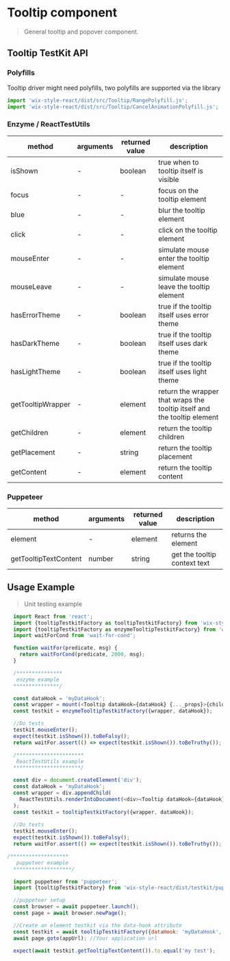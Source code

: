 # Tooltip component

> General tooltip and popover component.

## Tooltip TestKit API

### Polyfills

Tooltip driver might need polyfills, two polyfills are supported via the library
```javascript
import 'wix-style-react/dist/src/Tooltip/RangePolyfill.js';
import 'wix-style-react/dist/src/Tooltip/CancelAnimationPolyfill.js';
```

### Enzyme / ReactTestUtils
| method | arguments | returned value | description |
|--------|-----------|----------------|-------------|
| isShown | - | boolean | true when to tooltip itself is visible |
| focus | - | - | focus on the tooltip element |
| blue | - | - | blur the tooltip element |
| click | - | - | click on the tooltip element |
| mouseEnter | - | - | simulate mouse enter the tooltip element |
| mouseLeave | - | - | simulate mouse leave the tooltip element |
| hasErrorTheme | - | boolean | true if the tooltip itself uses error theme | 
| hasDarkTheme | - | boolean | true if the tooltip itself uses dark theme | 
| hasLightTheme | - | boolean | true if the tooltip itself uses light theme | 
| getTooltipWrapper | - | element | return the wrapper that wraps the tooltip itself and the tooltip element | 
| getChildren | - | element | return the tooltip children | 
| getPlacement | - | string | return the tooltip placement | 
| getContent | - | element | return the tooltip content | 

### Puppeteer

| method | arguments | returned value | description |
|--------|-----------|----------------|-------------|
| element | - | element | returns the element |
| getTooltipTextContent | number | string | get the tooltip context text |

## Usage Example

> Unit testing example

```javascript
  import React from 'react';
  import {tooltipTestkitFactory as tooltipTestkitFactory} from 'wix-style-react/dist/testkit';
  import {tooltipTestkitFactory as enzymeTooltipTestkitFactory} from 'wix-style-react/dist/testkit/enzyme';
  import waitForCond from 'wait-for-cond';

  function waitFor(predicate, msg) {
    return waitForCond(predicate, 2000, msg);
  }

  /***************
   enzyme example
  ***************/

  const dataHook = 'myDataHook';
  const wrapper = mount(<Tooltip dataHook={dataHook} {..._props}>{children}</Tooltip>);
  const testkit = enzymeTooltipTestkitFactory({wrapper, dataHook});

  //Do tests
  testkit.mouseEnter();
  expect(testkit.isShown()).toBeFalsy();
  return waitFor.assert(() => expect(testkit.isShown()).toBeTruthy());

  /**********************
   ReactTestUtils example
  **********************/

  const div = document.createElement('div');
  const dataHook = 'myDataHook';
  const wrapper = div.appendChild(
    ReactTestUtils.renderIntoDocument(<div><Tooltip dataHook={dataHook} {..._props}>{children}</Tooltip></div>)
  );
  const testkit = tooltipTestkitFactory({wrapper, dataHook});
  
  //Do tests
  testkit.mouseEnter();
  expect(testkit.isShown()).toBeFalsy();
  return waitFor.assert(() => expect(testkit.isShown()).toBeTruthy());
```

```javascript
/*******************
   puppeteer example
  *******************/

  import puppeteer from 'puppeteer';
  import {tooltipTestkitFactory} from 'wix-style-react/dist/testkit/puppeteer';

  //puppeteer setup
  const browser = await puppeteer.launch();
  const page = await browser.newPage();

  //Create an element testkit via the data-hook attribute
  const testkit = await tooltipTestkitFactory({dataHook: 'myDataHook', page});
  await page.goto(appUrl); //Your application url

  expect(await testkit.getTooltipTextContent()).to.equal('my test');
```
